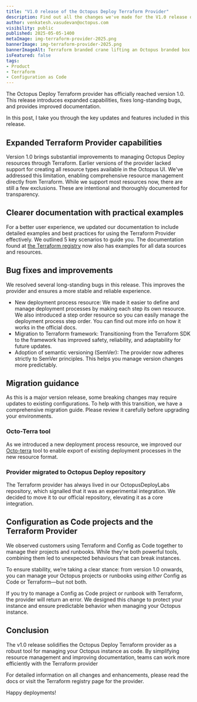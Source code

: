 ```yaml
--- 
title: "V1.0 release of the Octopus Deploy Terraform Provider" 
description: Find out all the changes we've made for the V1.0 release of the Terraform Provider.
author: venkatesh.vasudevan@octopus.com 
visibility: public 
published: 2025-05-05-1400  
metaImage: img-terraform-provider-2025.png
bannerImage: img-terraform-provider-2025.png
bannerImageAlt: Terraform branded crane lifting an Octopus branded box.
isFeatured: false
tags: 
- Product   
- Terraform
- Configuration as Code 
---
```


The Octopus Deploy Terraform provider has officially reached version 1.0. This release introduces expanded capabilities, fixes long-standing bugs, and provides improved documentation. 

In this post, I take you through the key updates and features included in this release.

## Expanded Terraform Provider capabilities

Version 1.0 brings substantial improvements to managing Octopus Deploy resources through Terraform. Earlier versions of the provider lacked support for creating all resource types available in the Octopus UI. We've addressed this limitation, enabling comprehensive resource management directly from Terraform. While we support most resources now, there are still a few exclusions. These are intentional and thoroughly documented for transparency.

## Clearer documentation with practical examples

For a better user experience, we updated our documentation to include detailed examples and best practices for using the Terraform Provider effectively. We outlined 5 key scenarios to guide you. The documentation found at [the Terraform registry](https://registry.terraform.io/providers/OctopusDeployLabs/octopusdeploy/latest/docs) now also has examples for all data sources and resources.


## Bug fixes and improvements

We resolved several long-standing bugs in this release. This improves the provider and ensures a more stable and reliable experience.

- New deployment process resource: We made it easier to define and manage deployment processes by making each step its own resource. We also introduced a step order resource so you can easily manage the deployment process step order. You can find out more info on how it works in the official docs.
- Migration to Terraform framework: Transitioning from the Terraform SDK to the framework has improved safety, reliability, and adaptability for future updates.
- Adoption of semantic versioning (SemVer): The provider now adheres strictly to SemVer principles. This helps you manage version changes more predictably.

## Migration guidance

As this is a major version release, some breaking changes may require updates to existing configurations. To help with this transition, we have a comprehensive migration guide. Please review it carefully before upgrading your environments.

### Octo-Terra tool

As we introduced a new deployment process resource, we improved our [Octo-terra](https://octopus.com/docs/administration/migrate-spaces-with-octoterra) tool to enable export of existing deployment processes in the new resource format.

### Provider migrated to Octopus Deploy repository 

The Terraform provider has always lived in our OctopusDeployLabs repository, which signalled that it was an experimental integration. We decided to move it to our official repository, elevating it as a core integration.


## Configuration as Code projects and the Terraform Provider

We observed customers using Terraform and Config as Code together to manage their projects and runbooks. While they're both powerful tools, combining them led to unexpected behaviours that can break instances.

To ensure stability, we’re taking a clear stance: from version 1.0 onwards, you can manage your Octopus projects or runbooks using *either* Config as Code or Terraform—but not both.

If you try to manage a Config as Code project or runbook with Terraform, the provider will return an error. We designed this change to protect your instance and ensure predictable behavior when managing your Octopus instance.

## Conclusion

The v1.0 release solidifies the Octopus Deploy Terraform provider as a robust tool for managing your Octopus instance as code. By simplifying resource management and improving documentation, teams can work more efficiently with the Terraform provider

For detailed information on all changes and enhancements, please read the docs or visit the Terraform registry page for the provider.

Happy deployments!